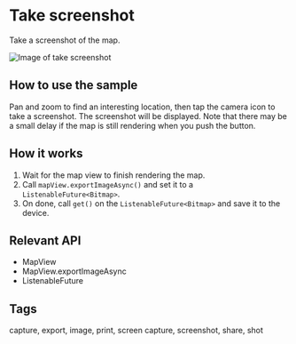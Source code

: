 # Take screenshot

Take a screenshot of the map.

![Image of take screenshot](take-screenshot.png)

## How to use the sample

Pan and zoom to find an interesting location, then tap the camera icon to take a screenshot. The screenshot will be displayed. Note that there may be a small delay if the map is still rendering when you push the button.

## How it works

1. Wait for the map view to finish rendering the map.
2. Call `mapView.exportImageAsync()` and set it to a `ListenableFuture<Bitmap>`.
3. On done, call `get()` on the `ListenableFuture<Bitmap>` and save it to the device.

## Relevant API

* MapView
* MapView.exportImageAsync
* ListenableFuture<Bitmap>

## Tags

capture, export, image, print, screen capture, screenshot, share, shot
